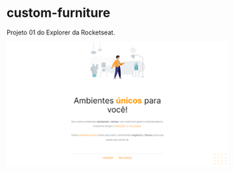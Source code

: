 # custom-furniture
Projeto 01 do Explorer da Rocketseat.

![Custom furniture](https://github.com/madalena-rocha/custom-furniture/blob/main/assets/custom-furniture.png)
